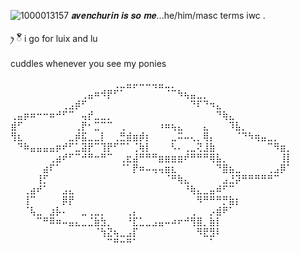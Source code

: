 
![1000013157](https://github.com/user-attachments/assets/36bd1cd6-5d22-456c-aa01-f109f3346a46)
𝒂𝒗𝒆𝒏𝒄𝒉𝒖𝒓𝒊𝒏 𝒊𝒔 𝒔𝒐 𝒎𝒆...he/him/masc terms iwc .

ꫂ ၴႅၴ i go for luix and lu

cuddles whenever you see my ponies

⠀⠀⠀⠀⠀⠀⠀⠀⠀⠀⠀⠀⠀⠀⠀⠀⢀⣀⣤⡤⠤⠤⢤⣤⣀⡀⠀⠀⠀⠀⠀⠀⠀⠀⠀⠀⠀⠀⠀⠀⠀⠀⠀⠀
⠀⠀⠀⠀⠀⠀⠀⠀⠀⠀⠀⢀⣤⠶⠺⡟⠋⠁⠀⠀⠀⠀⠀⠀⠈⠉⠳⢦⣤⣀⡀⠀⠀⠀⠀⠀⠀⠀⠀⠀⠀⠀⠀⠀
⠀⠀⠀⠀⠀⠀⠀⠀⢀⣠⡾⠋⠀⠀⠀⠀⠀⠀⠀⠀⠀⠀⠀⠀⠀⠀⠀⠀⠙⠏⠙⠲⣄⠀⠀⠀⠀⠀⠀⠀⠀⠀⠀⠀
⢀⣤⡶⠶⠒⠒⠶⠚⠋⠉⠀⢤⡞⣀⣀⡀⠀⠀⠀⠀⠀⠀⠀⠀⠀⠀⠀⠀⠀⠀⠀⠀⠙⢷⣄⠀⠀⠀⠀⠀⠀⠀⠀⠀
⣾⠋⠀⠀⠀⠀⠀⠀⠀⠀⢀⡟⠂⣉⠉⠉⠀⢀⠀⠀⠀⠀⠀⠰⠶⢦⣄⠀⠀⠀⣄⠀⠀⠀⠹⣧⡀⠀⠀⠀⠀⠀⠀⠀
⢻⣆⠀⠀⠀⠀⠀⠀⠀⣀⡾⣯⣀⣀⡇⠀⢀⣛⣾⣶⡾⡆⠀⠀⠀⣀⠭⠤⢄⡀⢿⡄⠀⠀⠀⠈⠙⠳⢶⣤⣀⡀⠀⠀
⠀⠙⠷⣤⣤⣤⣤⡶⠞⠋⣁⣽⡟⠉⢹⡟⠋⠉⠁⢈⢷⡇⠀⠀⠀⠣⠄⢀⣀⢝⣸⣷⠀⠀⠀⠀⠀⠀⠀⠀⠉⠻⣶⡀
⠀⠀⠀⠀⠀⠀⢀⣴⠞⠋⠉⠚⠛⠒⠛⠉⠀⢀⣖⣼⠛⠛⠛⣶⣶⣶⣶⠞⠛⠛⠛⢿⣧⡀⠀⠀⠀⠀⠀⠀⠀⠀⢸⡇
⠀⠀⠀⠀⠀⣴⠏⠁⠀⠀⠀⠀⠀⠀⠀⠀⠀⠈⠁⡟⠶⠤⢤⢤⣶⣆⠀⠀⠀⠀⠀⠀⠙⣿⣦⣀⠀⠀⠀⠀⢀⣠⡿⠁
⠀⠀⠀⠀⢸⡋⠀⠀⠀⠀⠀⠀⠀⠀⠀⠀⠀⠀⠀⠀⠀⠀⠀⠀⠈⠛⢷⣄⠀⠀⠀⠀⠀⣠⣘⡽⠛⠛⠛⠛⠛⠉⠀⠀
⠀⠀⢀⣴⠞⠁⠀⠀⣠⣄⠀⠀⠀⠀⠀⠀⠀⠀⠀⠀⠀⠀⠀⠀⠀⠀⠀⠘⢷⣄⣀⣤⠾⠋⠉⠀⠀⠀⠀⠀⠀⠀⠀⠀
⠀⠀⢸⠉⠀⠀⠀⠀⡿⡟⠀⠀⠀⠀⠀⠀⠀⠀⠀⠀⠀⠀⠀⠀⠀⠀⠀⠀⠀⠻⠛⠛⠛⡛⣷⡆⠀⠀⠀⠀⠀⠀⠀⠀
⠀⠀⠈⢧⣀⠀⣰⡧⠄⠀⠀⣀⢀⣀⡀⠀⠀⠀⢀⡄⠀⠀⠀⠀⠀⠀⠀⠀⢀⠀⠀⡠⣾⠟⠁⠀⠀⠀⠀⠀⠀⠀⠀⠀
⠀⠀⠀⠀⠉⠛⠿⠶⠤⣤⣄⣀⣈⣷⣳⡀⠀⠀⠘⣏⣁⣀⣠⣤⠤⠴⠖⠚⢻⣿⡀⣷⡇⠀⠀⠀⠀⠀⠀⠀⠀⠀⠀⠀
⠀⠀⠀⠀⠀⠀⠀⠀⠀⠀⠀⠀⠀⠈⢳⣝⢦⣀⣠⡏⠀⠀⠀⠀⠀⠀⠀⠀⠀⠻⣟⣻⠇⠀⠀⠀⠀⠀⠀⠀⠀⠀⠀⠀
⠀⠀⠀⠀⠀⠀⠀⠀⠀⠀⠀⠀⠀⠀⠀⠉⠛⠒⠛⠁⠀⠀⠀⠀⠀⠀⠀⠀⠀⠀⠀⠁⠀⠀⠀⠀⠀⠀⠀⠀⠀⠀⠀⠀

